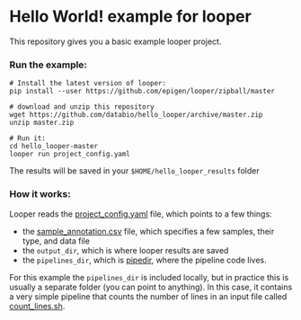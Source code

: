# Hello World! example for looper

This repository gives you a basic example looper project.

### Run the example:

```
# Install the latest version of looper:
pip install --user https://github.com/epigen/looper/zipball/master

# download and unzip this repository
wget https://github.com/databio/hello_looper/archive/master.zip
unzip master.zip

# Run it:
cd hello_looper-master
looper run project_config.yaml
```

The results will be saved in your `$HOME/hello_looper_results` folder

### How it works:

Looper reads the [project_config.yaml](project_config.yaml) file, which points to a few things:
 * the [sample_annotation.csv](sample_annotation.csv) file, which specifies a few samples, their type, and data file
 * the `output_dir`, which is where looper results are saved
 * the `pipelines_dir`, which is [pipedir](pipedir), where the pipeline code lives.

 For this example the `pipelines_dir` is included locally, but in practice this is usually a separate folder (you can point to anything). In this case, it contains a very simple pipeline that counts the number of lines in an input file called [count_lines.sh](pipedir/pipelines/count_lines.sh).